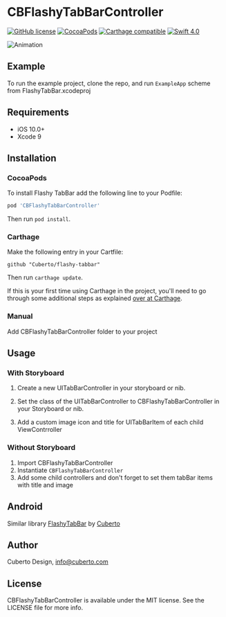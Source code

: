 # CBFlashyTabBarController

[![GitHub license](https://img.shields.io/badge/license-MIT-lightgrey.svg)](https://raw.githubusercontent.com/Cuberto/flashy-tabbar/master/LICENSE)
[![CocoaPods](https://img.shields.io/cocoapods/v/CBFlashyTabBarController.svg)](http://cocoapods.org/pods/CBFlashyTabBarController)
[![Carthage compatible](https://img.shields.io/badge/Carthage-compatible-4BC51D.svg?style=flat)](https://github.com/Cuberto/flashy-tabbar)
[![Swift 4.0](https://img.shields.io/badge/Swift-4.2-green.svg?style=flat)](https://developer.apple.com/swift/)

![Animation](https://raw.githubusercontent.com/Cuberto/flashy-tabbar/master/Screenshots/animation.gif)

## Example

To run the example project, clone the repo, and run `ExampleApp`  scheme from FlashyTabBar.xcodeproj

## Requirements

- iOS 10.0+
- Xcode 9

## Installation

### CocoaPods
To install Flashy TabBar add the following line to your Podfile:
```ruby
pod 'CBFlashyTabBarController'
```
Then run `pod install`.

### Carthage

Make the following entry in your Cartfile:

```
github "Cuberto/flashy-tabbar"
```

Then run `carthage update`.

If this is your first time using Carthage in the project, you'll need to go through some additional steps as explained [over at Carthage](https://github.com/Carthage/Carthage#adding-frameworks-to-an-application).

### Manual

Add CBFlashyTabBarController folder to your project

## Usage

### With Storyboard

1. Create a new UITabBarController in your storyboard or nib.

2. Set the class of the UITabBarController to CBFlashyTabBarController in your Storyboard or nib.

3. Add a custom image icon and title for UITabBarItem of each child ViewContrroller

### Without Storyboard

1. Import CBFlashyTabBarController
2. Instantiate `CBFlashyTabBarController`
3. Add some child controllers and don't forget to set them tabBar items with title and image

## Android

Similar library [FlashyTabBar](https://github.com/Cuberto/flashy-tabbar-android) by [Cuberto](https://github.com/Cuberto)

## Author

Cuberto Design, info@cuberto.com

## License

CBFlashyTabBarController is available under the MIT license. See the LICENSE file for more info.
